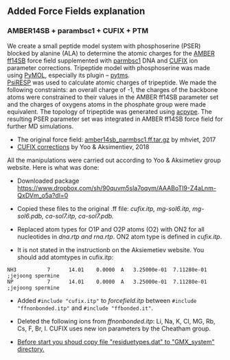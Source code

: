 ## Added Force Fields explanation 
### AMBER14SB + parambsc1 + CUFIX + PTM

We create a small peptide model system with phosphoserine (PSER) blocked by alanine (ALA) to determine the atomic charges for the <a href="https://doi.org/10.1021/acs.jctc.5b00255">AMBER ff14SB</a> force field supplemented with <a href="https://doi.org/10.1038/nmeth.3658">parmbsc1</a> DNA and <a href="https://doi.org/10.1039/C7CP08185E">CUFIX</a> ion parameter corrections. Tripeptide model with phosphoserine was made using <a href="https://pymol.org/2/">PyMOL</a>, especially its plugin – <a href="https://doi.org/10.1186/s12859-014-0370-6">pytms</a>. <br>
<a href="https://doi.org/10.21105/joss.04100">PsiRESP</a> was used to calculate atomic charges of tripeptide. We made the following constraints:  an overall charge of -1, the charges of the backbone atoms were constrained to their values in the AMBER ff14SB parameter set and the charges of oxygens atoms in the phosphate group were made equivalent. The topology of tripeptide was generated using <a href="https://doi.org/10.1186/1756-0500-5-36">acpype</a>. The resulting PSER parameter set was integrated in AMBER ff14SB force field for further MD simulations.

 - The original force field: [amber14sb_parmbsc1.ff.tar.gz](http://www.gromacs.org/Downloads/User_contributions/Force_fields) by mhviet, 2017
 - [CUFIX corrections](http://bionano.physics.illinois.edu/CUFIX) by Yoo & Aksimentiev, 2018
 
 All the manipulations were carried out according to Yoo & Aksimetiev group website. Here is what was done:
   - Downloaded package https://www.dropbox.com/sh/90quvm5sla7oqym/AAABoTI9-Z4aLnm-QxDVm_o5a?dl=0
   - Copied these files to the original .ff file: *cufix.itp, 
                                                    mg-sol6.itp,
                                                    mg-sol6.pdb,
                                                    ca-sol7.itp,
                                                    ca-sol7.pdb.*
   -  Replaced atom types for O1P and O2P atoms (O2) with ON2 for all nucleotides in *dna.rtp and rna.rtp*. ON2 atom type is defined in *cufix.itp*.

    
   
   - It is not stated in the instructionb on the Aksiemetiev website. You should add atomtypes in cufix.itp:
   ```
   NH3          7      14.01    0.0000  A   3.25000e-01  7.11280e-01   ;jejoong spermine
   NP           7      14.01    0.0000  A   3.25000e-01  7.11280e-01   ;jejoong spermine
   ```
   
   - Added ``` #include "cufix.itp" ``` to *forcefield.itp* between ``` #include "ffnonbonded.itp" ``` and ``` #include "ffbonded.it" ```.
   - Deleted the following ions from *ffnonbonded.itp*: 
      Li, Na, K, Cl, MG, Rb, Cs, F, Br, I. 
      CUFIX uses new ion parameters by the Cheatham group.
  

- <u>Before start you shoud copy file "residuetypes.dat" to "GMX_system" directory.</u>
